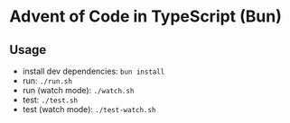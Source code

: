 # Advent of Code in TypeScript (Bun)

## Usage

- install dev dependencies: `bun install`
- run: `./run.sh`
- run (watch mode): `./watch.sh`
- test: `./test.sh`
- test (watch mode): `./test-watch.sh`
